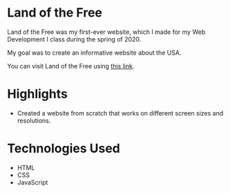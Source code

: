 # Land of the Free
Land of the Free was my first-ever website, which I made for my Web Development I class during the spring of 2020.

My goal was to create an informative website about the USA.

You can visit Land of the Free using [this link](https://zoltankuli.github.io/Land-of-the-Free/).

# Highlights
* Created a website from scratch that works on different screen sizes and resolutions.

# Technologies Used
* HTML
* CSS
* JavaScript
